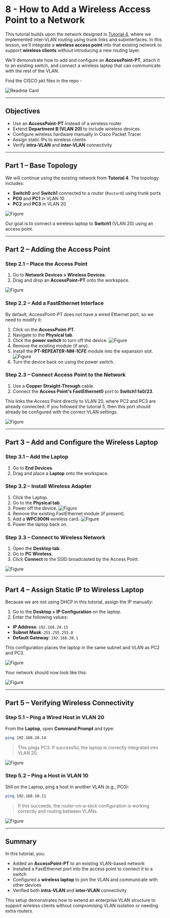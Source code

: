 # 8 - How to Add a Wireless Access Point to a Network

This tutorial builds upon the network designed in [Tutorial 4](../tutorial-series/tutorial4), where we implemented inter-VLAN routing using trunk links and subinterfaces. In this lesson, we'll integrate a **wireless access point** into that existing network to support **wireless clients** without introducing a new routing layer.

We'll demonstrate how to add and configure an **AccessPoint-PT**, attach it to an existing switch, and connect a wireless laptop that can communicate with the rest of the VLAN.

Find the CISCO pkt files in the repo -

![Readme Card](https://github-readme-stats.vercel.app/api/pin/?username=breezy-codes&repo=CISCO-Packet-Tracer-Files=true&)

---

## Objectives

* Use an **AccessPoint-PT** instead of a wireless router
* Extend **Department B (VLAN 20)** to include wireless devices
* Configure wireless hardware manually in Cisco Packet Tracer
* Assign static IPs to wireless clients
* Verify **intra-VLAN** and **inter-VLAN** connectivity

---

## Part 1 – Base Topology

We will continue using the existing network from **Tutorial 4**. The topology includes:

* **Switch0** and **Switch1** connected to a router (`Router0`) using trunk ports
* **PC0** and **PC1** in VLAN 10
* **PC2** and **PC3** in VLAN 20

![Figure](../../img/cisco-tutorials/tutorial-8/fig1.png)

Our goal is to connect a wireless laptop to **Switch1** (VLAN 20) using an access point.

---

## Part 2 – Adding the Access Point

### Step 2.1 – Place the Access Point

1. Go to **Network Devices > Wireless Devices**.
2. Drag and drop an **AccessPoint-PT** onto the workspace.

![Figure](../../img/cisco-tutorials/tutorial-8/fig2.png)

### Step 2.2 – Add a FastEthernet Interface

By default, AccessPoint-PT does not have a wired Ethernet port, so we need to modify it:

1. Click on the **AccessPoint-PT**.
2. Navigate to the **Physical tab**.
3. Click the **power switch** to turn off the device.
   ![Figure](../../img/cisco-tutorials/tutorial-8/fig3.png)
4. Remove the existing module (if any).
5. Install the **PT-REPEATER-NM-1CFE** module into the expansion slot.
   ![Figure](../../img/cisco-tutorials/tutorial-8/fig4.png)
6. Turn the device back on using the power switch.

### Step 2.3 – Connect Access Point to the Network

1. Use a **Copper Straight-Through** cable.
2. Connect the **Access Point's FastEthernet0** port to **Switch1 fa0/23**.

This links the Access Point directly to VLAN 20, where PC2 and PC3 are already connected. If you followed the tutorial 5, then this port should already be configured with the correct VLAN settings.

![Figure](../../img/cisco-tutorials/tutorial-8/fig9.png)

---

## Part 3 – Add and Configure the Wireless Laptop

### Step 3.1 – Add the Laptop

1. Go to **End Devices**.
2. Drag and place a **Laptop** onto the workspace.

### Step 3.2 – Install Wireless Adapter

1. Click the Laptop.
2. Go to the **Physical tab**.
3. Power off the device.
   ![Figure](../../img/cisco-tutorials/tutorial-7/fig4.png)
4. Remove the existing FastEthernet module (if present).
5. Add a **WPC300N** wireless card.
   ![Figure](../../img/cisco-tutorials/tutorial-7/fig5.png)
6. Power the laptop back on.

### Step 3.3 – Connect to Wireless Network

1. Open the **Desktop tab**.
2. Go to **PC Wireless**.
3. Click **Connect** to the SSID broadcasted by the Access Point.

![Figure](../../img/cisco-tutorials/tutorial-8/fig5.png)

---

## Part 4 – Assign Static IP to Wireless Laptop

Because we are not using DHCP in this tutorial, assign the IP manually:

1. Go to the **Desktop > IP Configuration** on the laptop.
2. Enter the following values:

* **IP Address**: `192.168.20.15`
* **Subnet Mask**: `255.255.255.0`
* **Default Gateway**: `192.168.20.1`

This configuration places the laptop in the same subnet and VLAN as PC2 and PC3.

![Figure](../../img/cisco-tutorials/tutorial-8/fig6.png)

Your network should now look like this:

![Figure](../../img/cisco-tutorials/tutorial-8/fig10.png)

---

## Part 5 – Verifying Wireless Connectivity

### Step 5.1 – Ping a Wired Host in VLAN 20

From the **Laptop**, open **Command Prompt** and type:

```bash
ping 192.168.20.14
```

> This pings PC3. If successful, the laptop is correctly integrated into VLAN 20.

![Figure](../../img/cisco-tutorials/tutorial-8/fig7.png)

### Step 5.2 – Ping a Host in VLAN 10

Still on the Laptop, ping a host in another VLAN (e.g., PC0):

```bash
ping 192.168.10.11
```

> If this succeeds, the router-on-a-stick configuration is working correctly and routing between VLANs.

![Figure](../../img/cisco-tutorials/tutorial-8/fig8.png)

---

## Summary

In this tutorial, you:

* Added an **AccessPoint-PT** to an existing VLAN-based network
* Installed a FastEthernet port into the access point to connect it to a switch
* Configured a **wireless laptop** to join the VLAN and communicate with other devices
* Verified both **intra-VLAN** and **inter-VLAN** connectivity

This setup demonstrates how to extend an enterprise VLAN structure to support wireless clients without compromising VLAN isolation or needing extra routers.
